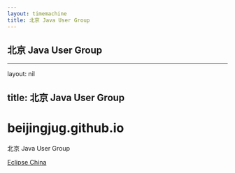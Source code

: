 ```yaml
---
layout: timemachine
title: 北京 Java User Group
---
```


## 北京 Java User Group

<hr><p>layout: nil</p>

<h2>
<a name="title--java-user-group" class="anchor" href="#title--java-user-group"><span class="octicon octicon-link"></span></a>title: 北京 Java User Group</h2>

<h1>
<a name="beijingjuggithubio" class="anchor" href="#beijingjuggithubio"><span class="octicon octicon-link"></span></a>beijingjug.github.io</h1>

<p>北京 Java User Group</p>

<p><a href="http://eclipse-china.github.io">Eclipse China</a></p>
